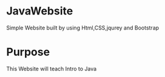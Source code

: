 # JavaWebsite
Simple Website built by using Html,CSS,jqurey and Bootstrap
# Purpose
This Website will teach Intro to Java 
